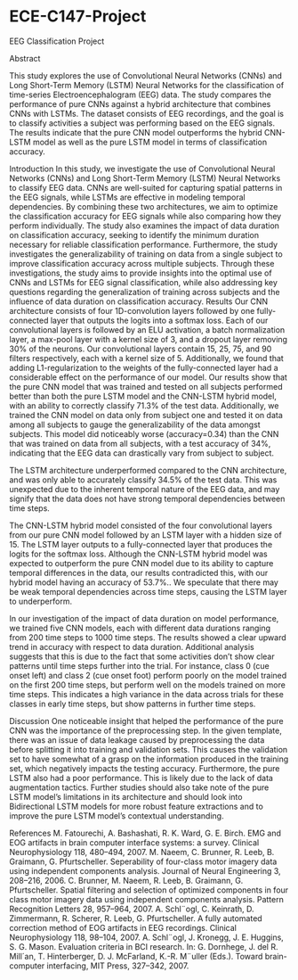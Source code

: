 # ECE-C147-Project
EEG Classification Project


Abstract

This study explores the use of Convolutional Neural Networks (CNNs) and Long Short-Term Memory (LSTM) Neural Networks for the classification of time-series Electroencephalogram (EEG) data. The study compares the performance of pure CNNs against a hybrid architecture that combines CNNs with LSTMs. The dataset consists of EEG recordings, and the goal is to classify activities a subject was performing based on the EEG signals. The results indicate that the pure CNN model outperforms the hybrid CNN-LSTM model as well as the pure LSTM model in terms of classification accuracy.

Introduction
In this study, we investigate the use of Convolutional Neural Networks (CNNs) and Long Short-Term Memory (LSTM) Neural Networks to classify EEG data. CNNs are well-suited for capturing spatial patterns in the EEG signals, while LSTMs are effective in modeling temporal dependencies. By combining these two architectures, we aim to optimize the classification accuracy for EEG signals while also comparing how they perform individually.
The study also examines the impact of data duration on classification accuracy, seeking to identify the minimum duration necessary for reliable classification performance. Furthermore, the study investigates the generalizability of training on data from a single subject to improve classification accuracy across multiple subjects.
Through these investigations, the study aims to provide insights into the optimal use of CNNs and LSTMs for EEG signal classification, while also addressing key questions regarding the generalization of training across subjects and the influence of data duration on classification accuracy.
Results
Our CNN architecture consists of four 1D-convolution layers followed by one fully-connected layer that outputs the logits into a softmax loss. Each of our convolutional layers is followed by an ELU activation, a batch normalization layer, a max-pool layer with a kernel size of 3, and a dropout layer removing 30% of the neurons. Our convolutional layers contain 15, 25, 75, and 90 filters respectively, each with a kernel size of 5. Additionally, we found that adding L1-regularization to the weights of the fully-connected layer had a considerable effect on the performance of our model. Our results show that the pure CNN model that was trained and tested on all subjects performed better than both the pure LSTM model and the CNN-LSTM hybrid model, with an ability to correctly classify 71.3% of the test data.
Additionally, we trained the CNN model on data only from subject one and tested it on data among all subjects to gauge the generalizability of the data amongst subjects. This model did noticeably worse (accuracy=0.34) than the CNN that was trained on data from all subjects, with a test accuracy of 34%, indicating that the EEG data can drastically vary from subject to subject.





The LSTM architecture underperformed compared to the CNN architecture, and was only able to accurately classify 34.5% of the test data. This was unexpected due to the inherent temporal nature of the EEG data, and may signify that the data does not have strong temporal dependencies between time steps.




The CNN-LSTM hybrid model consisted of the four convolutional layers from our pure CNN model followed by an LSTM layer with a hidden size of 15. The LSTM layer outputs to a fully-connected layer that produces the logits for the softmax loss. Although the CNN-LSTM hybrid model was expected to outperform the pure CNN model due to its ability to capture temporal differences in the data, our results contradicted this, with our hybrid model having an accuracy of 53.7%.. We speculate that there may be weak temporal dependencies across time steps, causing the LSTM layer to underperform.




In our investigation of the impact of data duration on model performance, we trained five CNN models, each with different data durations ranging from 200 time steps to 1000 time steps. The results showed a clear upward trend in accuracy with respect to data duration. Additional analysis suggests that this is due to the fact that some activities don’t show clear patterns until time steps further into the trial. For instance, class 0 (cue onset left) and class 2 (cue onset foot) perform poorly on the model trained on the first 200 time steps, but perform well on the models trained on more time steps. This indicates a high variance in the data across trials for these classes in early time steps, but show patterns in further time steps.




Discussion
One noticeable insight that helped the performance of the pure CNN was the importance of the preprocessing step. In the given template, there was an issue of data leakage caused by preprocessing the data before splitting it into training and validation sets. This causes the validation set to have somewhat of a grasp on the information produced in the training set, which negatively impacts the testing accuracy.
Furthermore, the pure LSTM also had a poor performance. This is likely due to the lack of data augmentation tactics. Further studies should also take note of the pure LSTM model’s limitations in its architecture and should look into Bidirectional LSTM models for more robust feature extractions and to improve the pure LSTM model’s contextual understanding.

References
M. Fatourechi, A. Bashashati, R. K. Ward, G. E. Birch. EMG and EOG artifacts in brain computer interface systems: a survey. Clinical Neurophysiology 118, 480–494, 2007.
M. Naeem, C. Brunner, R. Leeb, B. Graimann, G. Pfurtscheller. Seperability of four-class motor imagery data using independent components analysis. Journal of Neural Engineering 3, 208–216, 2006.
C. Brunner, M. Naeem, R. Leeb, B. Graimann, G. Pfurtscheller. Spatial filtering and selection of optimized components in four class motor imagery data using independent components analysis. Pattern Recognition Letters 28, 957–964, 2007.
A. Schl¨ogl, C. Keinrath, D. Zimmermann, R. Scherer, R. Leeb, G. Pfurtscheller. A fully automated correction method of EOG artifacts in EEG recordings. Clinical Neurophysiology 118, 98–104, 2007. 
A. Schl¨ogl, J. Kronegg, J. E. Huggins, S. G. Mason. Evaluation criteria in BCI research. In: G. Dornhege, J. del R. Mill´an, T. Hinterberger, D. J. McFarland, K.-R. M¨uller (Eds.). Toward brain-computer interfacing, MIT Press, 327–342, 2007.
